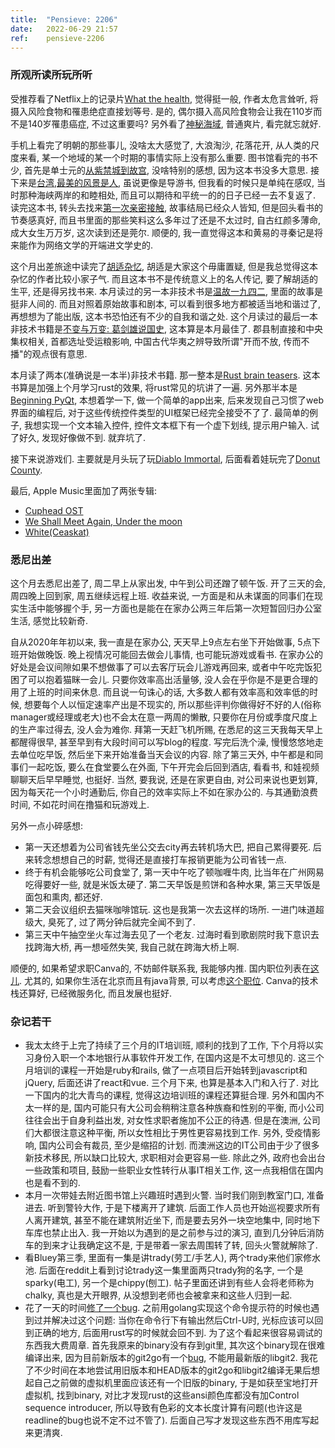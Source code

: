 ```yaml
---
title:  "Pensieve: 2206"
date:   2022-06-29 21:57
ref:    pensieve-2206
---
```


### 所观所读所玩所听

受推荐看了Netflix上的记录片[What the health](https://www.netflix.com/watch/80174177), 觉得挺一般, 作者太危言耸听, 将摄入风险食物和罹患绝症直接划等号. 是的, 偶尔摄入高风险食物会让我在110岁而不是140岁罹患癌症, 不过这重要吗? 另外看了[神秘海域](https://movie.douban.com/subject/3822687/), 普通爽片, 看完就忘就好.

手机上看完了明朝的那些事儿, 没啥太大感觉了, 大浪淘沙, 花落花开, 从人类的尺度来看, 某一个地域的某一个时期的事情实际上没有那么重要. 图书馆看完的书不少, 首先是单士元的[从紫禁城到故宫](https://book.douban.com/subject/26981402/), 没啥特别的感想, 因为这本书没多大意思. 接下来是[台湾,最美的风景是人](https://book.douban.com/subject/20507213/), 虽说更像是导游书, 但我看的时候只是单纯在感叹, 当时那种海峡两岸的和睦相处, 而且可以期待和平统一的的日子已经一去不复返了. 读完这本书, 转头去找来[第一次亲密接触](https://book.douban.com/subject/1024217/), 故事结局已经众人皆知, 但是回头看书的节奏感真好, 而且书里面的那些笑料这么多年过了还是不太过时, 自古红颜多薄命, 成大女生万万岁, 这次读到还是莞尔. 顺便的, 我一直觉得这本和黄易的寻秦记是将来能作为网络文学的开端进文学史的.

这个月出差旅途中读完了[胡适杂忆](https://book.douban.com/subject/35364269/), 胡适是大家这个毋庸置疑, 但是我总觉得这本杂忆的作者比较小家子气. 而且这本书不是传统意义上的名人传记, 要了解胡适的生平, 还是得另找书来. 本月读过的另一本非技术书是[温故一九四二](https://book.douban.com/subject/6742588/), 里面的故事是挺非人间的. 而且对照着原始故事和剧本, 可以看到很多地方都被适当地和谐过了, 再想想为了能出版, 这本书恐怕还有不少的自我和谐之处. 这个月读过的最后一本非技术书籍是[不变与万变: 葛剑雄说国史](https://book.douban.com/subject/35219197/), 这本算是本月最佳了. 郡县制直接和中央集权相关, 首都选址受运粮影响, 中国古代华夷之辨导致所谓"开而不放, 传而不播"的观点很有意思.

本月读了两本(准确说是一本半)非技术书籍. 那一整本是[Rust brain teasers](https://learning.oreilly.com/library/view/rust-brain-teasers/9781680509564/). 这本书算是加强上个月学习rust的效果, 将rust常见的坑讲了一遍. 另外那半本是[Beginning PyQt](https://learning.oreilly.com/library/view/beginning-pyqt-a/9781484279991/), 本想着学一下, 做一个简单的app出来, 后来发现自己习惯了web界面的编程后, 对于这些传统控件类型的UI框架已经完全接受不了了. 最简单的例子, 我想实现一个文本输入控件, 控件文本框下有一个虚下划线, 提示用户输入. 试了好久, 发现好像做不到. 就弃坑了.

接下来说游戏们. 主要就是月头玩了玩[Diablo Immortal](/2022/diablo-immortal.html), 后面看着娃玩完了[Donut County](http://www.donutcounty.com).

最后, Apple Music里面加了两张专辑:

  - [Cuphead OST](https://music.apple.com/cn/album/cuphead-original-soundtrack/1305353572?l=en)
  - [We Shall Meet Again, Under the moon](https://music.apple.com/cn/album/we-shall-meet-again-under-the-moon-ep/1580933702?l=en)
  - [White(Ceaskat)](https://music.apple.com/cn/album/white-ceaskat/296161407?l=en)


### 悉尼出差

这个月去悉尼出差了, 周二早上从家出发, 中午到公司还蹭了顿午饭. 开了三天的会, 周四晚上回到家, 周五继续远程上班. 收益来说, 一方面是和从未谋面的同事们在现实生活中能够握个手, 另一方面也是能在在家办公两三年后第一次短暂回归办公室生活, 感觉比较新奇.

自从2020年年初以来, 我一直是在家办公, 天天早上9点左右坐下开始做事, 5点下班开始做晚饭. 晚上视情况可能回去做会儿事情, 也可能玩游戏或看书. 在家办公的好处是会议间隙如果不想做事了可以去客厅玩会儿游戏再回来, 或者中午吃完饭犯困了可以抱着猫眯一会儿. 只要你效率高出活量够, 没人会在乎你是不是更合理的用了上班的时间来休息. 而且说一句诛心的话, 大多数人都有效率高和效率低的时候, 想要每个人以恒定速率产出是不现实的, 所以那些评判你做得好不好的人(俗称manager或经理或老大)也不会太在意一两周的懒散, 只要你在月份或季度尺度上的生产率过得去, 没人会为难你. 拜第一天赶飞机所赐, 在悉尼的这三天我每天早上都醒得很早, 甚至早到有大段时间可以写blog的程度. 写完后洗个澡, 慢慢悠悠地走去单位吃早饭, 然后坐下来开始准备当天会议的内容. 除了第三天外, 中午都是和同事们一起吃饭, 要么在食堂要么在外面, 下午开完会后回到酒店, 看看书, 和娃视频聊聊天后早早睡觉, 也挺好. 当然, 要我说, 还是在家更自由, 对公司来说也更划算, 因为每天花一个小时通勤后, 你自己的效率实际上不如在家办公的. 与其通勤浪费时间, 不如花时间在撸猫和玩游戏上.

另外一点小碎感想:

- 第一天还想着为公司省钱先坐公交去city再去转机场大巴, 把自己累得要死. 后来转念想想自己的时薪, 觉得还是直接打车报销更能为公司省钱一点.
- 终于有机会能够吃公司食堂了, 第一天中午吃了顿咖喱牛肉,  比当年在广州网易吃得要好一些, 就是米饭太硬了. 第二天早饭是煎饼和各种水果, 第三天早饭是面包和熏肉, 都还好.
- 第二天会议组织去猫咪咖啡馆玩. 这也是我第一次去这样的场所. 一进门味道超级大, 臭死了, 过了两分钟后就完全闻不到了.
- 第三天中午抽空坐火车过海去见了一个老友. 过海时看到歌剧院时我下意识去找跨海大桥, 再一想哑然失笑, 我自己就在跨海大桥上啊.

顺便的, 如果希望求职Canva的, 不妨邮件联系我, 我能够内推. 国内职位列表在[这儿](https://www.canva.cn/careers/). 尤其的, 如果你生活在北京而且有java背景, 可以考虑[这个职位](https://www.canva.cn/learn/beijing-java-software-engineer/). Canva的技术栈还算好, 已经微服务化, 而且发展也挺好.

### 杂记若干

- 我太太终于上完了持续了三个月的IT培训班, 顺利的找到了工作, 下个月将以实习身份入职一个本地银行从事软件开发工作, 在国内这是不太可想见的. 这三个月培训的课程一开始是ruby和rails, 做了一点项目后开始转到javascript和jQuery, 后面还讲了react和vue. 三个月下来, 也算是基本入门和入行了. 对比一下国内的北大青鸟的课程, 觉得这边培训班的课程还算挺合理. 另外和国内不太一样的是, 国内可能只有大公司会稍稍注意各种族裔和性别的平衡, 而小公司往往会出于自身利益出发, 对女性求职者施加不公正的待遇. 但是在澳洲, 公司们大都很注意这种平衡, 所以女性相比于男性更容易找到工作. 另外, 受疫情影响, 国内公司会有裁员, 至少是缩招的计划. 而澳洲这边的IT公司由于少了很多新技术移民, 所以缺口比较大, 求职相对会更容易一些. 除此之外, 政府也会出台一些政策和项目, 鼓励一些职业女性转行从事IT相关工作, 这一点我相信在国内也是看不到的.
- 本月一次带娃去附近图书馆上兴趣班时遇到火警. 当时我们刚到教室门口, 准备进去. 听到警铃大作, 于是下楼离开了建筑. 后面工作人员也开始巡视要求所有人离开建筑, 甚至不能在建筑附近坐下, 而是要去另外一块空地集中, 同时地下车库也禁止出入. 我一开始以为遇到的是之前参与过的演习, 直到几分钟后消防车的到来才让我确定这不是, 于是带着一家去周围转了转, 回头火警就解除了.
- 看Bluey第三季, 里面有一集是讲trady(劳工/手艺人), 两个trady来他们家修水池. 后面在reddit上看到讨论trady这一集里面两只trady狗的名字, 一个是sparky(电工), 另一个是chippy(刨工). 帖子里面还讲到有些人会将老师称为chalky, 真也是大开眼界, 从没想到老师也会被拿来和这些人归到一起.
- 花了一天的时间[修了一个bug](https://github.com/xiaket/etc/commit/138619afe8e8a5cb7177969407a1bcc211a10129#diff-2134674c5a865338dd6617226b8d8fb8f64dc8f3ed901c413ef916886dacdd9d). 之前用golang实现这个命令提示符的时候也遇到过并解决过这个问题: 当你在命令行下有输出然后Ctrl-U时, 光标应该可以回到正确的地方, 后面用rust写的时候就会回不到. 为了这个看起来很容易调试的东西我大费周章. 首先我原来的binary没有存到git里, 其次这个binary现在很难编译出来, 因为目前新版本的git2go有一个[bug](https://github.com/libgit2/git2go/issues/899#issuecomment-1100688401), 不能用最新版的libgit2. 我花了不少时间在本地尝试用旧版本和HEAD版本的git2go和libgit2编译无果后想起自己之前做的虚拟机里面应该还有一个旧版的binary, 于是如获至宝地打开虚拟机, 找到binary, 对比才发现rust的这些ansi颜色库都没有加Control sequence introducer, 所以导致有色彩的文本长度计算有问题(也许这是readline的bug也说不定不过不管了). 后面自己写才发现这些东西不用库写起来更清爽.
